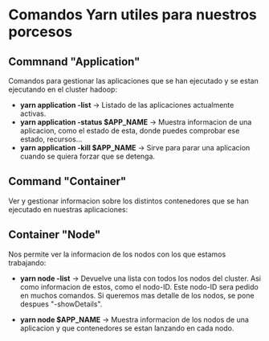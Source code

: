 # Comandos Yarn utiles para nuestros porcesos

## Commnand "Application"

Comandos para gestionar las aplicaciones que se han ejecutado y se estan ejecutando en el cluster hadoop:

* **yarn application -list** -> Listado de las aplicaciones actualmente activas.
* **yarn application -status $APP_NAME** -> Muestra informacion de una aplicacion, como el estado de esta, donde puedes comprobar ese estado, recursos...
* **yarn application -kill $APP_NAME** -> Sirve para parar una aplicacion cuando se quiera forzar que se detenga.

## Command "Container"

Ver y gestionar informacion sobre los distintos contenedores que se han ejecutado en nuestras aplicaciones:



## Container "Node"

Nos permite ver la informacion de los nodos con los que estamos trabajando:

* **yarn node -list** -> Devuelve una lista con todos los nodos del cluster. Asi como informacion de estos, como el nodo-ID. Este nodo-ID sera pedido en muchos comandos.
Si queremos mas detalle de los nodos, se pone despues "-showDetails".

* **yarn node $APP_NAME** -> Muestra informacion de los nodos de una aplicacion y que contenedores se estan lanzando en cada nodo.